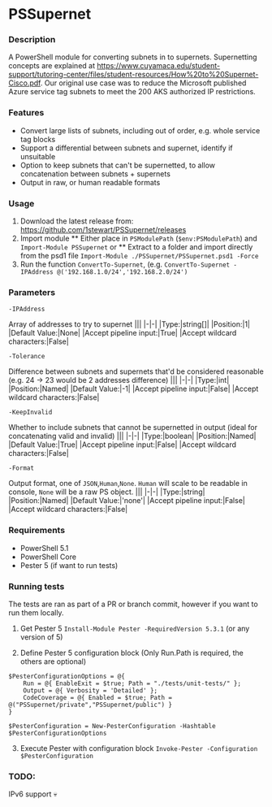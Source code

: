 # PSSupernet

### Description
A PowerShell module for converting subnets in to supernets. Supernetting concepts are explained at https://www.cuyamaca.edu/student-support/tutoring-center/files/student-resources/How%20to%20Supernet-Cisco.pdf. Our original use case was to reduce the Microsoft published Azure service tag subnets to meet the 200 AKS authorized IP restrictions.

### Features
* Convert large lists of subnets, including out of order, e.g. whole service tag blocks
* Support a differential between subnets and supernet, identify if unsuitable
* Option to keep subnets that can't be supernetted, to allow concatenation between subnets + supernets
* Output in raw, or human readable formats

### Usage
1. Download the latest release from: https://github.com/1stewart/PSSupernet/releases
2. Import module
** Either place in `PSModulePath` (`$env:PSModulePath`) and `Import-Module PSSupernet` or
** Extract to a folder and import directly from the psd1 file `Import-Module ./PSSupernet/PSSupernet.psd1 -Force`
3. Run the function `ConvertTo-Supernet`, (e.g. `ConvertTo-Supernet -IPAddress @('192.168.1.0/24','192.168.2.0/24')`

### Parameters

`-IPAddress`

  Array of addresses to try to supernet
|||
|-|-|
|Type:|string[]|
|Position:|1|
|Default Value:|None|
|Accept pipeline input:|True|
|Accept wildcard characters:|False|

`-Tolerance`

Difference between subnets and supernets that'd be considered reasonable (e.g. 24 -> 23 would be 2 addresses difference)
|||
|-|-|
|Type:|int|
|Position:|Named|
|Default Value:|-1|
|Accept pipeline input:|False|
|Accept wildcard characters:|False|

`-KeepInvalid`

Whether to include subnets that cannot be supernetted in output (ideal for concatenating valid and invalid)
|||
|-|-|
|Type:|boolean|
|Position:|Named|
|Default Value:|True|
|Accept pipeline input:|False|
|Accept wildcard characters:|False|

`-Format`

Output format, one of `JSON`,`Human`,`None`. `Human` will scale to be readable in console, `None` will be a raw PS object.
|||
|-|-|
|Type:|string|
|Position:|Named|
|Default Value:|'none'|
|Accept pipeline input:|False|
|Accept wildcard characters:|False|


### Requirements
* PowerShell 5.1
* PowerShell Core
* Pester 5 (if want to run tests)

### Running tests
The tests are ran as part of a PR or branch commit, however if you want to run them locally.

1. Get Pester 5
`Install-Module Pester -RequiredVersion 5.3.1` (or any version of 5)

2. Define Pester 5 configuration block (Only Run.Path is required, the others are optional)
```
$PesterConfigurationOptions = @{
    Run = @{ EnableExit = $true; Path = "./tests/unit-tests/" };
    Output = @{ Verbosity = 'Detailed' };
    CodeCoverage = @{ Enabled = $true; Path = @("PSSupernet/private","PSSupernet/public") }
}

$PesterConfiguration = New-PesterConfiguration -Hashtable $PesterConfigurationOptions
```
3. Execute Pester with configuration block
`Invoke-Pester -Configuration $PesterConfiguration`

### TODO:
IPv6 support 💀